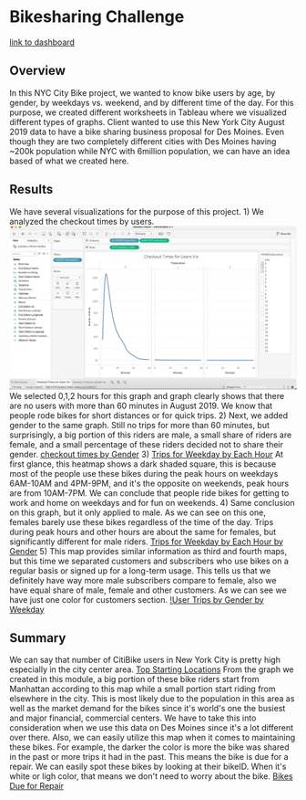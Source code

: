 # Bikesharing Challenge
[link to dashboard](https://public.tableau.com/app/profile/dilinigeer.duolikun/viz/Deliverable3stories/Deliverable3)

## Overview
In this NYC City Bike project, we wanted to know bike users by age, by gender, by weekdays vs. weekend, and by different time of the day. For this purpose, we created different worksheets in Tableau where we visualized different types of graphs. Client wanted to use this New York City August 2019 data to have a bike sharing business proposal for Des Moines. Even though they are two completely different cities with Des Moines having ~200k population while NYC with 6million population, we can have an idea based of what we created here.

## Results
We have several visualizations for the purpose of this project. 1) We analyzed the checkout times by users. ![checkout times for users](https://github.com/dilnigar1007/bikesharing/blob/main/Deliverable%202-1.png) We selected 0,1,2 hours for this graph and graph clearly shows that there are no users with more than 60 minutes in August 2019. We know that people rode bikes for short distances or for quick trips.  2) Next, we added gender to the same graph. Still no trips for more than 60 minutes, but surprisingly, a big portion of this riders are male, a small share of riders are female, and a small percentage of these riders decided not to share their gender. [checkout times by Gender](https://github.com/dilnigar1007/bikesharing/blob/main/Deliverable%202-2.png) 3) [Trips for Weekday by Each Hour](https://github.com/dilnigar1007/bikesharing/blob/main/Deliverable%202-3.png) At first glance, this heatmap shows a dark shaded square, this is because most of the people use these bikes during the peak hours on weekdays 6AM-10AM and 4PM-9PM, and it's the opposite on weekends, peak hours are from 10AM-7PM. We can conclude that people ride bikes for getting to work and home on weekdays and for fun on weekends. 4) Same conclusion on this graph, but it only applied to male. As we can see on this one, females barely use these bikes regardless of the time of the day. Trips during peak hours and other hours are about the same for females, but significantly different for male riders. [Trips for Weekday by Each Hour by Gender](https://github.com/dilnigar1007/bikesharing/blob/main/Deliverable%202-4.png) 5) This map provides similar information as third and fourth maps, but this time we separated customers and subscribers who use bikes on a regular basis or signed up for a long-term usage. This tells us that we definitely have way more male subscribers compare to female, also we have equal share of male, female and other customers. As we can see we have just one color for customers section.  [!User Trips by Gender by Weekday](https://github.com/dilnigar1007/bikesharing/blob/main/Deliverable%202-5.png) 

## Summary
We can say that number of CitiBike users in New York City is pretty high especially in the city center area. [Top Starting Locations](https://github.com/dilnigar1007/bikesharing/blob/main/Top%20Starting%20Locations.png) From the graph we created in this module, a big portion of these bike riders start from Manhattan according to this map while a small portion start riding from elsewhere in the city. This is most likely due to the population in this area as well as the market demand for the bikes since it's world's one the busiest and major financial, commercial centers. We have to take this into consideration when we use this data on Des Moines since it's a lot different over there. Also, we can easily utilize this map when it comes to maintaining these bikes. For example, the darker the color is more the bike was shared in the past or more trips it had in the past. This means the bike is due for a repair. We can easily spot these bikes by looking at their bikeID. When it's white or ligh color, that means we don't need to worry about the bike. [Bikes Due for Repair](https://github.com/dilnigar1007/bikesharing/blob/main/Bikes%20Due%20for%20Repair.png)

